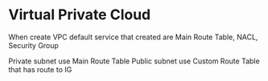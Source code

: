 # Virtual Private Cloud
When create VPC default service that created are
Main Route Table, NACL, Security Group

Private subnet use Main Route Table
Public subnet use Custom Route Table that has route to IG




